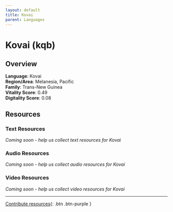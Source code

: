 ```yaml
---
layout: default
title: Kovai
parent: Languages
---
```


# Kovai (kqb)

## Overview

**Language**: Kovai  
**Region/Area**: Melanesia, Pacific  
**Family**: Trans-New Guinea  
**Vitality Score**: 0.49  
**Digitality Score**: 0.08  

## Resources

### Text Resources
*Coming soon - help us collect text resources for Kovai*

### Audio Resources
*Coming soon - help us collect audio resources for Kovai*

### Video Resources
*Coming soon - help us collect video resources for Kovai*

---

[Contribute resources](https://fairtrain.github.io/){: .btn .btn-purple }
